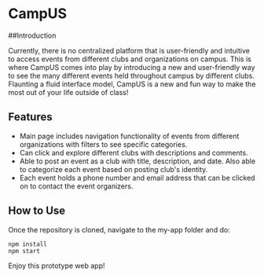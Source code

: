 # CampUS

##Introduction

Currently, there is no centralized platform that is user-friendly and intuitive to access events from different clubs and organizations on campus.
This is where CampUS comes into play by introducing a new and user-friendly way to see the many different events held throughout campus by different clubs. Flaunting a fluid interface model, CampUS is a new and fun way to make the most out of your life outside of class!

## Features

* Main page includes navigation functionality of events from different organizations with filters to see specific categories.
* Can click and explore different clubs with descriptions and comments.
* Able to post an event as a club with title, description, and date. Also able to categorize each event based on posting club's identity.
* Each event holds a phone number and email address that can be clicked on to contact the event organizers.

## How to Use

Once the repository is cloned, navigate to the my-app folder and do:
```
npm install
npm start
```

Enjoy this prototype web app!
